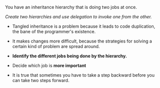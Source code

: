 You have an inheritance hierarchy that is doing two jobs at once.

*Create two hierarchies and use delegation to invoke one from the other.*

+ Tangled inheritance is a problem because it leads to code duplication, the bane of the programmer's existence.
+ It makes changes more difficult, because the strategies for solving a certain kind of problem are spread around.

+ **Identify the different jobs being done by the hierarchy.**
+ Decide which job is **more important**

+ It is true that sometimes you have to take a step backward before you can take two steps forward.
